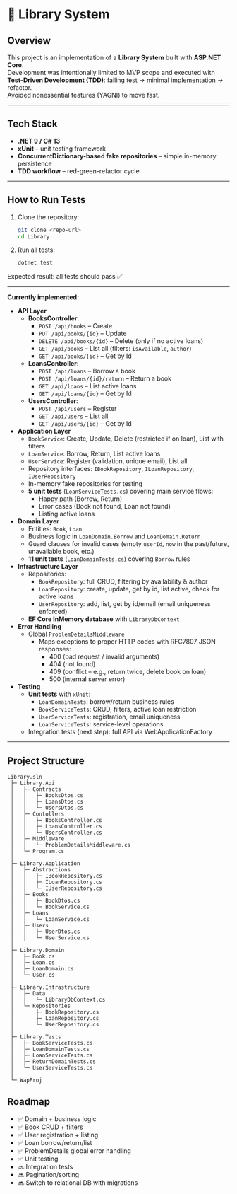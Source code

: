 # 📖 Library System

## Overview
This project is an implementation of a **Library System** built with **ASP.NET Core**.  
Development was intentionally limited to MVP scope and executed with **Test-Driven Development (TDD)**: failing test → minimal implementation → refactor.  
Avoided nonessential features (YAGNI) to move fast.

---

## Tech Stack
- **.NET 9 / C# 13**
- **xUnit** – unit testing framework
- **ConcurrentDictionary-based fake repositories** – simple in-memory persistence
- **TDD workflow** – red-green-refactor cycle

---

## How to Run Tests
1. Clone the repository:
   ```bash
   git clone <repo-url>
   cd Library
   ```
2. Run all tests:
   ```bash
   dotnet test
   ```

Expected result: all tests should pass ✅

---

**Currently implemented:**
- **API Layer**
  - **BooksController**:
    - `POST /api/books` – Create
    - `PUT /api/books/{id}` – Update
    - `DELETE /api/books/{id}` – Delete (only if no active loans)
    - `GET /api/books` – List all (filters: `isAvailable`, `author`)
    - `GET /api/books/{id}` – Get by Id
  - **LoansController**:
    - `POST /api/loans` – Borrow a book
    - `POST /api/loans/{id}/return` – Return a book
    - `GET /api/loans` – List active loans
    - `GET /api/loans/{id}` – Get by Id
  - **UsersController**:
    - `POST /api/users` – Register
    - `GET /api/users` – List all
    - `GET /api/users/{id}` – Get by Id
- **Application Layer**
  - `BookService`: Create, Update, Delete (restricted if on loan), List with filters
  - `LoanService`: Borrow, Return, List active loans
  - `UserService`: Register (validation, unique email), List all
  - Repository interfaces: `IBookRepository`, `ILoanRepository`, `IUserRepository`
  - In-memory fake repositories for testing
  - **5 unit tests** (`LoanServiceTests.cs`) covering main service flows:
    - Happy path (Borrow, Return)
    - Error cases (Book not found, Loan not found)
    - Listing active loans
- **Domain Layer**
  - Entities: `Book`, `Loan`
  - Business logic in `LoanDomain.Borrow` and `LoanDomain.Return`
  - Guard clauses for invalid cases (empty `userId`, `now` in the past/future, unavailable book, etc.)
  - **11 unit tests** (`LoanDomainTests.cs`) covering `Borrow` rules
- **Infrastructure Layer**
  - Repositories:
    - `BookRepository`: full CRUD, filtering by availability & author
    - `LoanRepository`: create, update, get by id, list active, check for active loans
    - `UserRepository`: add, list, get by id/email (email uniqueness enforced)
  - **EF Core InMemory database** with `LibraryDbContext`
- **Error Handling**
  - Global `ProblemDetailsMiddleware`
    - Maps exceptions to proper HTTP codes with RFC7807 JSON responses:
      - 400 (bad request / invalid arguments)
      - 404 (not found)
      - 409 (conflict – e.g., return twice, delete book on loan)
      - 500 (internal server error)
- **Testing**
  - **Unit tests** with `xUnit`:
    - `LoanDomainTests`: borrow/return business rules
    - `BookServiceTests`: CRUD, filters, active loan restriction
    - `UserServiceTests`: registration, email uniqueness
    - `LoanServiceTests`: service-level operations
  - Integration tests (next step): full API via WebApplicationFactory

---

## Project Structure

```
Library.sln
 ├─ Library.Api
 │   ├─ Contracts
 │   │   ├─ BooksDtos.cs
 │   │   ├─ LoansDtos.cs
 │   │   └─ UsersDtos.cs
 │   ├─ Contollers
 │   │   ├─ BooksController.cs
 │   │   ├─ LoansController.cs
 │   │   └─ UsersController.cs
 │   ├─ Middleware
 │   │   └─ ProblemDetailsMiddleware.cs
 │   └─ Program.cs
 │
 ├─ Library.Application
 │   ├─ Abstractions
 │   │   ├─ IBookRepository.cs
 │   │   ├─ ILoanRepository.cs
 │   │   └─ IUserRepository.cs
 │   ├─ Books
 │   │   ├─ BookDtos.cs
 │   │   └─ BookService.cs
 │   ├─ Loans
 │   │   └─ LoanService.cs
 │   ├─ Users
 │   │   ├─ UserDtos.cs
 │   │   └─ UserService.cs
 │
 ├─ Library.Domain
 │   ├─ Book.cs
 │   ├─ Loan.cs
 │   ├─ LoanDomain.cs
 │   └─ User.cs
 │
 ├─ Library.Infrastructure
 │   ├─ Data
 │   │   └─ LibraryDbContext.cs
 │   └─ Repositories
 │       ├─ BookRepository.cs
 │       ├─ LoanRepository.cs
 │       └─ UserRepository.cs
 │
 ├─ Library.Tests
 │   ├─ BookServiceTests.cs
 │   ├─ LoanDomainTests.cs
 │   ├─ LoanServiceTests.cs
 │   ├─ ReturnDomainTests.cs
 │   └─ UserServiceTests.cs
 │
 └─ WapProj
```

## Roadmap
- ✅ Domain + business logic
- ✅ Book CRUD + filters
- ✅ User registration + listing
- ✅ Loan borrow/return/list
- ✅ ProblemDetails global error handling
- ✅ Unit testing
- 🔜 Integration tests
- 🔜 Pagination/sorting
- 🔜 Switch to relational DB with migrations
